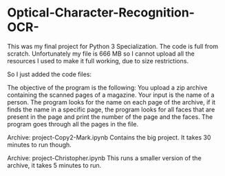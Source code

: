 # Optical-Character-Recognition-OCR-
This was my final project for Python 3 Specialization. The code is full from scratch. Unfortunately my file is 666 MB so I cannot upload all the resources I used to make it full working, due to size restrictions.

So I just added the code files:

The objective of the program is the following: You upload a zip archive containing the scanned pages of a magazine. Your input is the name of a person. The program looks for the name on each page of the archive, if it finds the name in a specific page, the program looks for all faces that are present in the page and print the number of the page and the faces. The program goes through all the pages in the file.

Archive: project-Copy2-Mark.ipynb Contains the big project. It takes 30 minutes to run though. 

Archive: project-Christopher.ipynb This runs a smaller version of the archive, it takes 5 minutes to run.

